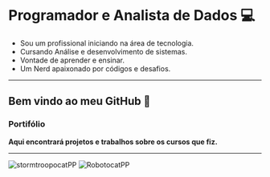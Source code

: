 # Programador e Analista de Dados 💻

*  Sou um profissional iniciando na área de tecnologia.
*  Cursando Análise e desenvolvimento de sistemas.
*  Vontade de aprender e ensinar.
*  Um Nerd apaixonado por códigos e desafios.
  ---
## Bem vindo ao meu GitHub 👋
### Portifólio
  
**Aqui encontrará projetos e trabalhos sobre os cursos que fiz.**

---

![stormtroopocatPP](https://user-images.githubusercontent.com/95099882/144245286-c994f15d-8a97-48b2-bd14-5b7a4d83f01d.png)
![RobotocatPP](https://user-images.githubusercontent.com/95099882/144250831-994077d6-050d-4643-9b5f-9b8d381ece95.png)
